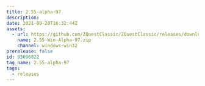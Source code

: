 ```yaml
---
title: 2.55-alpha-97
description: 
date: 2021-09-28T16:32:44Z
assets: 
  - url: https://github.com/ZQuestClassic/ZQuestClassic/releases/download/2.55-alpha-97/2.55-Win-Alpha-97.zip
    name: 2.55-Win-Alpha-97.zip
    channel: windows-win32
prerelease: false
id: 93096822
tag_name: 2.55-alpha-97
tags:
  - releases
---
```



